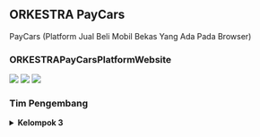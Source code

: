 ## ORKESTRA PayCars
PayCars (Platform Jual Beli Mobil Bekas Yang Ada Pada Browser)

### ORKESTRAPayCarsPlatformWebsite
<p>
    <img src="https://img.shields.io/badge/OS-Kali%20Linux-blue?&logo=kali%20linux" />
    <img src="https://img.shields.io/badge/OS-Windows-blue?&logo=windows" />
    <img src="https://img.shields.io/badge/Code%20Editor-Visual%20Studio%20Code-blue?logo=visual%20studio%20code" />
</p>

### Tim Pengembang
<details>
 <summary><strong>Kelompok 3</strong></summary>
    o- = Kapten KiRa = -o</br>
    </br>- = Developer = - </br>
    o- Android : KiRa 😄</br>
    o- Website : A4nasui 🤔</br>
</details>


